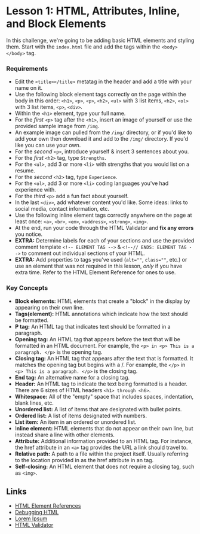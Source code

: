 # Lesson 1: HTML, Attributes, Inline, and Block Elements

In this challenge, we're going to be adding basic HTML elements and styling them. Start with the `index.html` file and add the tags within the `<body></body>` tag.

### Requirements

- Edit the `<title></title>` metatag in the header and add a title with your name on it.
- Use the following block element tags correctly on the page within the body in this order: `<h1>`, `<p>`, `<p>`, `<h2>`, `<ul>` with 3 list items, `<h2>`, `<ol>` with 3 list items, `<p>`, `<div>`. 
- Within the `<h1>` element, type your full name.
- For the _first_ `<p>` tag after the `<h1>`, insert an image of yourself or use the provided sample image from `/img`.
- An example image can pulled from the `/img/` directory, or if you'd like to add your own then download it and add to the `/img/` directory. If you'd like you can use your own. 
- For the _second_ `<p>`, introduce yourself & insert 3 sentences about you.
- For the _first_ `<h2>` tag, type `Strengths`.
- For the `<ul>`, add 3 or more `<li>` with strengths that you would list on a resume.
- For the _second_ `<h2>` tag, type `Experience`.
- For the `<ol>`, add 3 or more `<li>` coding languages you've had experience with.
- For the _third_ `<p>` add a fun fact about yourself.
- In the last `<div>`, add whatever content you'd like. Some ideas: links to social media, contact information, etc.
- Use the following inline element tags correctly anywhere on the page at least once: `<a>`, `<br>`, `<em>`, `<address>`, `<strong>`, `<img>`.
- At the end, run your code through the HTML Validator and **fix any errors** you notice.
- **EXTRA:** Determine labels for each of your sections and use the provided comment template `<!-- ELEMENT TAG -->` & `<!--// ENDS: ELEMENT TAG -->` to comment out individual sections of your HTML.
- **EXTRA:** Add properties to tags you've used (`alt=""`, `class=""`, etc.) or use an element that was not required in this lesson, _only_ if you have extra time. Refer to the HTML Element Reference for ones to use.

### Key Concepts

- **Block elements:** HTML elements that create a "block" in the display by appearing on their own line.
- **Tags(element):** HTML annotations which indicate how the text should be formatted.
- **P tag:** An HTML tag that indicates text should be formatted in a paragraph.
- **Opening tag:** An HTML tag that appears before the text that will be formatted in an HTML document. For example, the `<p> in <p> This is a paragraph. </p>` is the opening tag.
- **Closing tag:** An HTML tag that appears after the text that is formatted. It matches the opening tag but begins with a /. For example, the `</p>` in `<p> This is a paragraph. </p>` is the closing tag.
- **End tag:** An alternative name for a closing tag.
- **Header:** An HTML tag to indicate the text being formatted is a header. There are 6 sizes of HTML headers `<h1> through <h6>`.
- **Whitespace:** All of the "empty" space that includes spaces, indentation, blank lines, etc.
- **Unordered list:** A list of items that are designated with bullet points.
- **Ordered list:** A list of items designated with numbers.
- **List item:** An item in an ordered or unordered list.
- I**nline element:** HTML elements that do not appear on their own line, but instead share a line with other elements.
- **Attribute:** Additional information provided to an HTML tag. For instance, the href attribute in an `<a>` tag provides the URL a link should travel to.
- **Relative path:** A path to a file within the project itself. Usually referring to the location provided in as the href attribute in an <a> tag.
- **Self-closing:** An HTML element that does not require a closing tag, such as `<img>`.

## Links 

- [HTML Element References](https://developer.mozilla.org/en-US/docs/Web/HTML/Element)
- [Debugging HTML](https://developer.mozilla.org/en-US/docs/Learn/HTML/Introduction_to_HTML/Debugging_HTML)
- [Lorem Ipsum](https://loremipsum.io/)
- [HTML Validator](https://validator.w3.org/#validate_by_input)